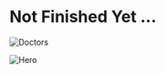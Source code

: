 # Not Finished Yet ...


![Doctors](https://github.com/MohamedBoukthir/Doctor-Appointment-Booking-MERN-Stack/assets/124532428/db8552ba-4542-4be4-915a-7f54f8964bf3)


![Hero](https://github.com/MohamedBoukthir/Doctor-Appointment-Booking-MERN-Stack/assets/124532428/4a80f4e8-6bfc-48de-be26-99250067d161)
